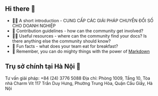 ## Hi there 👋

- 🙋‍♀️ A short introduction - CUNG CẤP CÁC GIẢI PHÁP CHUYỂN ĐỔI SỐ CHO DOANH NGHIỆP
- 🌈 Contribution guidelines - how can the community get involved?
- 👩‍💻 Useful resources - where can the community find your docs? Is there anything else the community should know?
- 🍿 Fun facts - what does your team eat for breakfast?
- 🧙 Remember, you can do mighty things with the power of [Markdown](https://docs.github.com/github/writing-on-github/getting-started-with-writing-and-formatting-on-github/basic-writing-and-formatting-syntax)

## Trụ sở chính tại Hà Nội 🏢
Tư vấn giải pháp: +84 (24) 3776 5088
Địa chỉ: Phòng 1009, Tầng 10, Tòa nhà Charm Vit 117 Trần Duy Hưng, Phường Trung Hòa, Quận Cầu Giấy, Hà Nội
